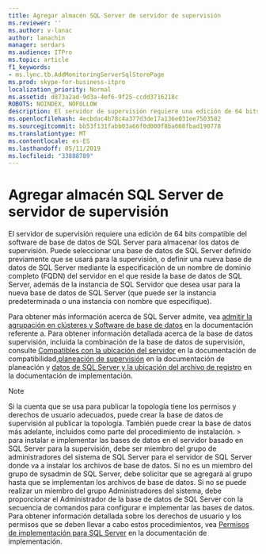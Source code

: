 ```yaml
---
title: Agregar almacén SQL Server de servidor de supervisión
ms.reviewer: ''
ms.author: v-lanac
author: lanachin
manager: serdars
ms.audience: ITPro
ms.topic: article
f1_keywords:
- ms.lync.tb.AddMonitoringServerSqlStorePage
ms.prod: skype-for-business-itpro
localization_priority: Normal
ms.assetid: d873a2ad-9d3a-4ef6-9f25-ccdd3716218c
ROBOTS: NOINDEX, NOFOLLOW
description: El servidor de supervisión requiere una edición de 64 bits compatible del software de base de datos de SQL Server para almacenar los datos de supervisión. Puede seleccionar una base de datos de SQL Server definido previamente que se usará para la supervisión, o definir una nueva base de datos de SQL Server mediante la especificación de un nombre de dominio completo (FQDN) del servidor en el que reside la base de datos de SQL Server, además de la instancia de SQL Servidor que desea usar para la nueva base de datos de SQL Server (que puede ser la instancia predeterminada o una instancia con nombre que especifique).
ms.openlocfilehash: 4ecbdac4b78c4a377d3de17a136e031ee7503582
ms.sourcegitcommit: bb53f131fabb03a66f0d000f8ba668fbad190778
ms.translationtype: MT
ms.contentlocale: es-ES
ms.lasthandoff: 05/11/2019
ms.locfileid: "33888789"
---
```

# <a name="add-monitoring-server-sql-server-store"></a>Agregar almacén SQL Server de servidor de supervisión

El servidor de supervisión requiere una edición de 64 bits compatible del software de base de datos de SQL Server para almacenar los datos de supervisión. Puede seleccionar una base de datos de SQL Server definido previamente que se usará para la supervisión, o definir una nueva base de datos de SQL Server mediante la especificación de un nombre de dominio completo (FQDN) del servidor en el que reside la base de datos de SQL Server, además de la instancia de SQL Servidor que desea usar para la nueva base de datos de SQL Server (que puede ser la instancia predeterminada o una instancia con nombre que especifique).

Para obtener más información acerca de SQL Server admite, vea [admitir la agrupación en clústeres y Software de base de datos](https://technet.microsoft.com/library/e05d0032-bbea-4e61-987d-d07b1c045fd5.aspx) en la documentación referente a. Para obtener información detallada acerca de la base de datos supervisión, incluida la combinación de la base de datos de supervisión, consulte [Compatibles con la ubicación del servidor](https://technet.microsoft.com/library/3be990a1-5485-4b83-b73f-947ac97821f9.aspx) en la documentación de compatibilidad,[planeación de supervisión](https://technet.microsoft.com/library/26cead5a-183c-42f1-a4b0-0e8d61c6159d.aspx) en la documentación de planeación y [datos de SQL Server y la ubicación del archivo de registro](https://technet.microsoft.com/library/67aa525b-8aa3-474f-827e-8e1d4697f30f.aspx) en la documentación de implementación.

> [!NOTE]
> Si la cuenta que se usa para publicar la topología tiene los permisos y derechos de usuario adecuados, puede crear la base de datos de supervisión al publicar la topología. También puede crear la base de datos más adelante, incluidos como parte del procedimiento de instalación. > para instalar e implementar las bases de datos en el servidor basado en SQL Server para la supervisión, debe ser miembro del grupo de administradores del sistema de SQL Server para el servidor de SQL Server donde va a instalar los archivos de base de datos. Si no es un miembro del grupo de sysadmin de SQL Server, debe solicitar que se agregará al grupo hasta que se implementan los archivos de base de datos. Si no se puede realizar un miembro del grupo Administradores del sistema, debe proporcionar el Administrador de la base de datos de SQL Server con la secuencia de comandos para configurar e implementar las bases de datos. Para obtener información detallada sobre los derechos de usuario y los permisos que se deben llevar a cabo estos procedimientos, vea [Permisos de implementación para SQL Server](https://technet.microsoft.com/library/56ea0c02-bcf5-4d45-aa13-570531c29074.aspx) en la documentación de implementación.


